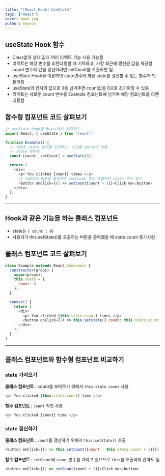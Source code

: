 ```yaml
---
title: "[React Hook] UseState"
tags: ["React"]
cover: hook.jpg
author: mmyeon
---
```


## useState Hook 함수

- Class없이 상태 값과 여러 리액트 기능 사용 가능함
- 리액트는 해당 변수를 리렌더링할 때 기억하고, 가장 최근에 갱신된 값을 제공함
  count 변수의 값을 갱신하려면 setCount를 호출하면 됨.
- useState Hook을 이용하면 state변수와 해당 state를 갱신할 수 있는 함수가 만들어짐
- useState의 인자의 값으로 0을 넘겨주면 count값을 0으로 초기화할 수 있음
- 리액트는 새로운 count 변수를 Example 컴포넌트에 넘기며 해당 컴포넌트를 리렌더링함

## 함수형 컴포넌트 코드 살펴보기

```js
// useState Hook을 React에서 가져오기
import React, { useState } from "react";

function Example() {
  // 새로운 state 변수를 선언하고, 이것을 count라 부름.
  // state 변수와
  const [count, setCount] = useState(0);

  return (
    <div>
      <p> You clicked {count} times </p>
      // 사용자가 버튼을 클릭하면 setCount 함수 호출하여 state 변수 갱신
      <button onClick={() => setCount(count + 1)}>Click me</button>
    </div>
  );
}
```

---

## Hook과 같은 기능을 하는 클래스 컴포넌트

- state는 `{ count : 0}`
- 사용자가 this.setState()를 호출하는 버튼을 클릭했을 때 state.count 증가시킴

## 클래스 컴포넌트 코드 살펴보기

```js
class Example extends React.Component {
  constructor(props) {
    super(props);
    this.state = {
      count: 0
    };
  }

  render() {
    return (
      <div>
        <p> You clicked {this.state.count} times </p>
        <button onClick={() => this.setState({ count: this.state.count + 1 })}>Click me</button>
      </div>
    );
  }
}
```

---

## 클래스 컴포넌트와 함수형 컴포넌트 비교하기

### state 가져오기

**클래스 컴포넌트** : count를 보여주기 위해서 `this.state.count` 사용

```js
<p> You clicked {this.state.count} time </p>
```

**함수 컴포넌트** : `count` 직접 사용

```js
<p> You clicked {count} time </p>
```

### state 갱신하기

**클래스 컴포넌트** : `count`를 갱신하기 위해서 `this.setState()` 호출

```js
<button onClick={() => this.setCount({count : this.state.count + 1})}>
```

**함수 컴포넌트** : `setCount`와 `count` 변수를 가지고 있으므로 `this`를 호출하지 않아도 됨

```js
<button onClick={() => setCount(count + 1)}>Click me</button>
```
